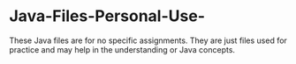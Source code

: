# Java-Files-Personal-Use-
These Java files are for no specific assignments. They are just files used for practice and may help in the understanding or Java concepts.
